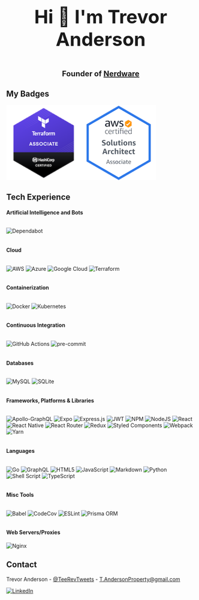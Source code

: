 <!-- HEADER -->

<div align="center" style="max-width: 100%; width: 100%;">
<h3 style="font-size: 50px;">Hi 👋 I'm Trevor Anderson</h3>
<span style="font-size: 20px; font-weight: bold;">
Founder of <a href="https://github.com/Nerdware-LLC"><span>Nerdware</span></a>
</span>
</div>

<!-- BADGES -->

## My Badges

<div style="max-width: 100%; width: 100%; display: flex; flex-direction: row; flex-wrap: wrap; align-content: center; align-items: center;">

<a href="https://www.credly.com/badges/8e6817b5-5061-48cc-b9d3-b46f7dfe2bfb/public_url">
<img src="./assets/hashicorp-certified-terraform-associate.png" style="height: 200px;" />
</a>

<a href="https://www.credly.com/badges/faed17aa-10c6-4f46-bd69-3d01bef8420d/public_url">
<img src="./assets/aws-certified-solutions-architect-associate.png" style="height: 200px;" />
</a>

</div>

<!-- SHIELDS -->

## Tech Experience

#### Artificial Intelligence and Bots

<div style="max-width: 100%; width: 100%; display: flex; flex-direction: row; flex-wrap: wrap; align-content: center; align-items: center;">

![Dependabot](https://img.shields.io/badge/dependabot-025E8C?style=for-the-badge&logo=dependabot&logoColor=white)

</div>

#### Cloud

<div style="max-width: 100%; width: 100%; display: flex; flex-direction: row; flex-wrap: wrap; align-content: center; align-items: center;">

![AWS](https://img.shields.io/badge/AWS-%23FF9900.svg?style=for-the-badge&logo=amazon-aws&logoColor=white) ![Azure](https://img.shields.io/badge/azure-%230072C6.svg?style=for-the-badge&logo=microsoftazure&logoColor=white) ![Google Cloud](https://img.shields.io/badge/GoogleCloud-%234285F4.svg?style=for-the-badge&logo=google-cloud&logoColor=white) ![Terraform](https://img.shields.io/badge/terraform-%235835CC.svg?style=for-the-badge&logo=terraform&logoColor=white)

</div>

#### Containerization

<div style="max-width: 100%; width: 100%; display: flex; flex-direction: row; flex-wrap: wrap; align-content: center; align-items: center;">

![Docker](https://img.shields.io/badge/docker-%230db7ed.svg?style=for-the-badge&logo=docker&logoColor=white) ![Kubernetes](https://img.shields.io/badge/kubernetes-%23326ce5.svg?style=for-the-badge&logo=kubernetes&logoColor=white)

</div>

#### Continuous Integration

<div style="max-width: 100%; width: 100%; display: flex; flex-direction: row; flex-wrap: wrap; align-content: center; align-items: center;">

![GitHub Actions](https://img.shields.io/badge/githubactions-%232671E5.svg?style=for-the-badge&logo=githubactions&logoColor=white)
![pre-commit](https://img.shields.io/badge/pre--commit-enabled-brightgreen?logo=pre-commit&style=for-the-badge&logoColor=white)

</div>

#### Databases

<div style="max-width: 100%; width: 100%; display: flex; flex-direction: row; flex-wrap: wrap; align-content: center; align-items: center;">

![MySQL](https://img.shields.io/badge/mysql-%2300f.svg?style=for-the-badge&logo=mysql&logoColor=white) ![SQLite](https://img.shields.io/badge/sqlite-%2307405e.svg?style=for-the-badge&logo=sqlite&logoColor=white)

</div>

#### Frameworks, Platforms & Libraries

<div style="max-width: 100%; width: 100%; display: flex; flex-direction: row; flex-wrap: wrap; align-content: center; align-items: center;">

![Apollo-GraphQL](https://img.shields.io/badge/-ApolloGraphQL-311C87?style=for-the-badge&logo=apollo-graphql) ![Expo](https://img.shields.io/badge/expo-1C1E24?style=for-the-badge&logo=expo&logoColor=#D04A37) ![Express.js](https://img.shields.io/badge/express.js-%23404d59.svg?style=for-the-badge&logo=express&logoColor=%2361DAFB) ![JWT](https://img.shields.io/badge/JWT-black?style=for-the-badge&logo=JSON%20web%20tokens) ![NPM](https://img.shields.io/badge/NPM-%23000000.svg?style=for-the-badge&logo=npm&logoColor=white) ![NodeJS](https://img.shields.io/badge/node.js-6DA55F?style=for-the-badge&logo=node.js&logoColor=white) ![React](https://img.shields.io/badge/react-%2320232a.svg?style=for-the-badge&logo=react&logoColor=%2361DAFB) ![React Native](https://img.shields.io/badge/react_native-%2320232a.svg?style=for-the-badge&logo=react&logoColor=%2361DAFB) ![React Router](https://img.shields.io/badge/React_Router-CA4245?style=for-the-badge&logo=react-router&logoColor=white) ![Redux](https://img.shields.io/badge/redux-%23593d88.svg?style=for-the-badge&logo=redux&logoColor=white) ![Styled Components](https://img.shields.io/badge/styled--components-DB7093?style=for-the-badge&logo=styled-components&logoColor=white) ![Webpack](https://img.shields.io/badge/webpack-%238DD6F9.svg?style=for-the-badge&logo=webpack&logoColor=black) ![Yarn](https://img.shields.io/badge/yarn-%232C8EBB.svg?style=for-the-badge&logo=yarn&logoColor=white)

</div>

#### Languages

<div style="max-width: 100%; width: 100%; display: flex; flex-direction: row; flex-wrap: wrap; align-content: center; align-items: center;">

![Go](https://img.shields.io/badge/go-%2300ADD8.svg?style=for-the-badge&logo=go&logoColor=white) ![GraphQL](https://img.shields.io/badge/-GraphQL-E10098?style=for-the-badge&logo=graphql&logoColor=white) ![HTML5](https://img.shields.io/badge/html5-%23E34F26.svg?style=for-the-badge&logo=html5&logoColor=white) ![JavaScript](https://img.shields.io/badge/javascript-%23323330.svg?style=for-the-badge&logo=javascript&logoColor=%23F7DF1E) ![Markdown](https://img.shields.io/badge/markdown-%23000000.svg?style=for-the-badge&logo=markdown&logoColor=white) ![Python](https://img.shields.io/badge/python-3670A0?style=for-the-badge&logo=python&logoColor=ffdd54) ![Shell Script](https://img.shields.io/badge/shell_script-%23121011.svg?style=for-the-badge&logo=gnu-bash&logoColor=white) ![TypeScript](https://img.shields.io/badge/typescript-%23007ACC.svg?style=for-the-badge&logo=typescript&logoColor=white)

</div>

#### Misc Tools

<div style="max-width: 100%; width: 100%; display: flex; flex-direction: row; flex-wrap: wrap; align-content: center; align-items: center;">

![Babel](https://img.shields.io/badge/Babel-F9DC3e?style=for-the-badge&logo=babel&logoColor=black) ![CodeCov](https://img.shields.io/badge/codecov-%23ff0077.svg?style=for-the-badge&logo=codecov&logoColor=white) ![ESLint](https://img.shields.io/badge/ESLint-4B3263?style=for-the-badge&logo=eslint&logoColor=white) ![Prisma ORM](https://img.shields.io/badge/Prisma-3982CE?style=for-the-badge&logo=Prisma&logoColor=white)

</div>

#### Web Servers/Proxies

![Nginx](https://img.shields.io/badge/nginx-%23009639.svg?style=for-the-badge&logo=nginx&logoColor=white)

## Contact

Trevor Anderson - [@TeeRevTweets](https://twitter.com/teerevtweets) - T.AndersonProperty@gmail.com

[![LinkedIn][linkedin-shield]][linkedin-url]

<!-- MARKDOWN LINKS & IMAGES -->
<!-- https://www.markdownguide.org/basic-syntax/#reference-style-links -->

[linkedin-url]: https://www.linkedin.com/in/trevor-anderson-3a3b0392/
[linkedin-shield]: https://img.shields.io/badge/LinkedIn-0077B5?logo=linkedin&logoColor=white
